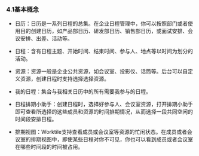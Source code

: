 ### 4.1基本概念

*  日历：日历是一系列日程的总集。在企业日程管理中，你可以按照部门或者使用目的创建日历，如产品部日历、研发部日历、销售部日历，或面试安排、会议安排、出差、活动等。

* 日程：含有日程主题、开始时间、结束时间、参与人、地点等以时间为划分的活动。

* 资源：资源一般是企业公共资源，如会议室、投影仪、话筒等。后台可以自定义资源，创建日程时支持选择选择资源。

* 我的日程：集合与我相关日历中的所有需要我参与的日程。

* 日程排期小助手：创建日程时，选择好参与人、会议室资源，打开排期小助手即可查看所选择的这些成员和资源的时间排期情况，从而选择一段共同空闲的时间段安排日程。

* 排期视图：Worktile支持查看成员或会议室等资源的忙闲状态。在成员或者会议室的排期视图中，即使某些日程对你不可见，你也可以看到成员或者会议室在哪些时间段的时间被占用。

